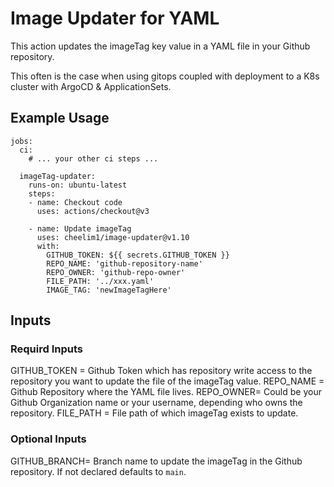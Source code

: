 # Image Updater for YAML

This action updates the imageTag key value in a YAML file in your Github repository.

This often is the case when using gitops coupled with deployment to a K8s cluster with ArgoCD & ApplicationSets.

## Example Usage
```
jobs:
  ci:
    # ... your other ci steps ...

  imageTag-updater:
    runs-on: ubuntu-latest
    steps:
    - name: Checkout code
      uses: actions/checkout@v3

    - name: Update imageTag
      uses: cheelim1/image-updater@v1.10
      with:
        GITHUB_TOKEN: ${{ secrets.GITHUB_TOKEN }}
        REPO_NAME: 'github-repository-name'
        REPO_OWNER: 'github-repo-owner'
        FILE_PATH: '../xxx.yaml'
        IMAGE_TAG: 'newImageTagHere'
```

## Inputs
### Requird Inputs
GITHUB_TOKEN = Github Token which has repository write access to the repository you want to update the file of the imageTag value.
REPO_NAME = Github Repository where the YAML file lives.
REPO_OWNER= Could be your Github Organization name or your username, depending who owns the repository.
FILE_PATH = File path of which imageTag exists to update.

### Optional Inputs
GITHUB_BRANCH= Branch name to update the imageTag in the Github repository. If not declared defaults to `main`.